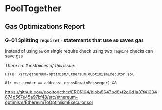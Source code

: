 # PoolTogether

## Gas Optimizations Report

### G-01 Splitting `require()` statements that use `&&` saves gas

Instead of using `&&` on single require check using two `require` checks can save gas

_There are **1** instances of this issue:_

```solidity
File: /src/ethereum-optimism/EthereumToOptimismExecutor.sol

81: msg.sender == address(_crossDomainMessenger) &&
```

https://github.com/pooltogether/ERC5164/blob/5647bd84f2a6d1a37f41394874d567e45a97bf48/src/ethereum-optimism/EthereumToOptimismExecutor.sol